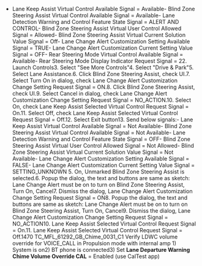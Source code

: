 - Lane Keep Assist Virtual Control Available Signal = Available- Blind Zone Steering Assist Virtual Control Available Signal = Available- Lane Detection Warning and Control Feature State Signal = ALERT AND CONTROL- Blind Zone Steering Assist Virtual User Control Allowed Signal = Allowed- Blind Zone Steering Assist Virtual Current Solution Value Signal = Off- Lane Change Alert Customization Setting Available Signal = TRUE- Lane Change Alert Customization Current Setting Value Signal = OFF- Rear Steering Mode Virtual Control Available Signal = Available- Rear Steering Mode Display Indicator Request Signal = 22. Launch Controls3. Select "See More Controls"4. Select "Drive & Park"5. Select Lane Assistance.6. Click Blind Zone Steering Assist, check UI.7. Select Turn On in dialog, check Lane Change Alert Customization Change Setting Request Signal = ON.8. Click Blind Zone Steering Assist, check UI.9. Select Cancel in dialog, check Lane Change Alert Customization Change Setting Request Signal = NO_ACTION.10. Select On, check Lane Keep Assist Selected Virtual Control Request Signal = On.11. Select Off, check Lane Keep Assist Selected Virtual Control Request Signal = Off.12. Select Exit button13. Send below signals:- Lane Keep Assist Virtual Control Available Signal = Not Available- Blind Zone Steering Assist Virtual Control Available Signal = Not Available- Lane Detection Warning and Control Feature State Signal = OFF- Blind Zone Steering Assist Virtual User Control Allowed Signal = Not Allowed- Blind Zone Steering Assist Virtual Current Solution Value Signal = Not Available- Lane Change Alert Customization Setting Available Signal = FALSE- Lane Change Alert Customization Current Setting Value Signal = SETTING_UNKNOWN 5. On, Unmarked Blind Zone Steering Assist is selected.6. Popup the dialog, the text and buttons are same as sketch: Lane Change Alert must be on to turn on Blind Zone Steering Assist, Turn On, Cancel7. Dismiss the dialog, Lane Change Alert Customization Change Setting Request Signal = ON8. Popup the dialog, the text and buttons are same as sketch: Lane Change Alert must be on to turn on Blind Zone Steering Assist, Turn On, Cancel9. Dismiss the dialog, Lane Change Alert Customization Change Setting Request Signal = NO_ACTION10. Lane Keep Assist Selected Virtual Control Request Signal = On.11. Lane Keep Assist Selected Virtual Control Request Signal = Off.1470 TC_MFL_61292_GB_Chime_0031_C1 Verify LDWC volume override for VOICE_CALL in Propulsion mode with internal amp 1) System is on2) BT phone is connected3) Set **Lane Departure Warning Chime Volume Override CAL** = Enabled (use CalTest app)